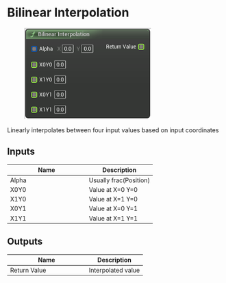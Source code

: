 # Bilinear Interpolation

<div align="left" data-full-width="false">

<figure><img src="../../../../.gitbook/assets/Bilinear_Interpolation.png" alt=""><figcaption></figcaption></figure>

</div>

Linearly interpolates between four input values based on input coordinates

## Inputs

<table><thead><tr><th width="170">Name</th><th>Description</th></tr></thead><tbody><tr><td>Alpha</td><td>Usually frac(Position)</td></tr><tr><td>X0Y0</td><td>Value at X=0 Y=0</td></tr><tr><td>X1Y0</td><td>Value at X=1 Y=0</td></tr><tr><td>X0Y1</td><td>Value at X=0 Y=1</td></tr><tr><td>X1Y1</td><td>Value at X=1 Y=1</td></tr></tbody></table>

## Outputs

<table><thead><tr><th width="170">Name</th><th>Description</th></tr></thead><tbody><tr><td>Return Value</td><td>Interpolated value</td></tr></tbody></table>

